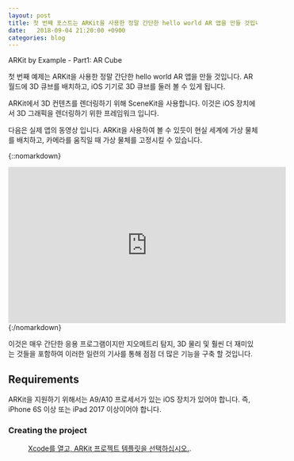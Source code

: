 ```yaml
---
layout: post
title: 첫 번째 포스트는 ARKit을 사용한 정말 간단한 hello world AR 앱을 만들 것입니다.
date:   2018-09-04 21:20:00 +0900
categories: blog
---
```


ARKit by Example - Part1: AR Cube

<!--more-->

첫 번째 예제는 ARKit을 사용한 정말 간단한 hello world AR 앱을 만들 것입니다. AR 월드에 3D 큐브를 배치하고, iOS 기기로 3D 큐브를 둘러 볼 수 있게 됩니다. 

ARKit에서 3D 컨텐츠를 렌더링하기 위해 SceneKit을 사용합니다. 이것은 iOS 장치에서 3D 그래픽을 렌더링하기 위한 프레임워크 입니다.

다음은 실제 앱의 동영상 입니다. ARKit을 사용하여 볼 수 있듯이 현실 세계에 가상 물체를 배치하고, 카메라를 움직일 때 가상 물체를 고정시킬 수 있습니다.

{::nomarkdown}
<iframe width="560" height="315" src="https://www.youtube.com/embed/cHuitQ0WAX0" frameborder="0" allow="autoplay; encrypted-media" allowfullscreen></iframe>
{:/nomarkdown}

 이것은 매우 간단한 응용 프로그램이지만 지오메트리 탐지, 3D 물리 및 훨씬 더 재미있는 것들을 포함하여 이러한 일련의 기사를 통해 점점 더 많은 기능을 구축 할 것입니다.


## Requirements

ARKit을 지원하기 위해서는 A9/A10 프로세서가 있는 iOS 장치가 있어야 합니다. 즉, iPhone 6S 이상 또는 iPad 2017 이상이어야 합니다.

### Creating the project

<figure>
	<a href="https://cdn-images-1.medium.com/max/1600/1*4d-Qovl_HSLbeEEB1MDEdg.png"><img src="https://cdn-images-1.medium.com/max/1600/1*4d-Qovl_HSLbeEEB1MDEdg.png" alt=""></a>
	<figcaption><a href="https://cdn-images-1.medium.com/max/1600/1*4d-Qovl_HSLbeEEB1MDEdg.png" title="image_title">Xcode를 열고, ARKit 프로젝트 템플릿을 선택하십시오.</a>.</figcaption>
</figure>

